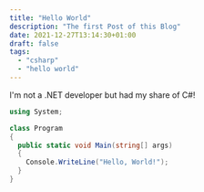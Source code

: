 ```yaml
---
title: "Hello World"
description: "The first Post of this Blog"
date: 2021-12-27T13:14:30+01:00
draft: false
tags:
  - "csharp"
  - "hello world"
---
```


I'm not a .NET developer but had my share of C#!

```csharp
using System;

class Program
{
  public static void Main(string[] args)
  {
    Console.WriteLine("Hello, World!");
  }
}
```
